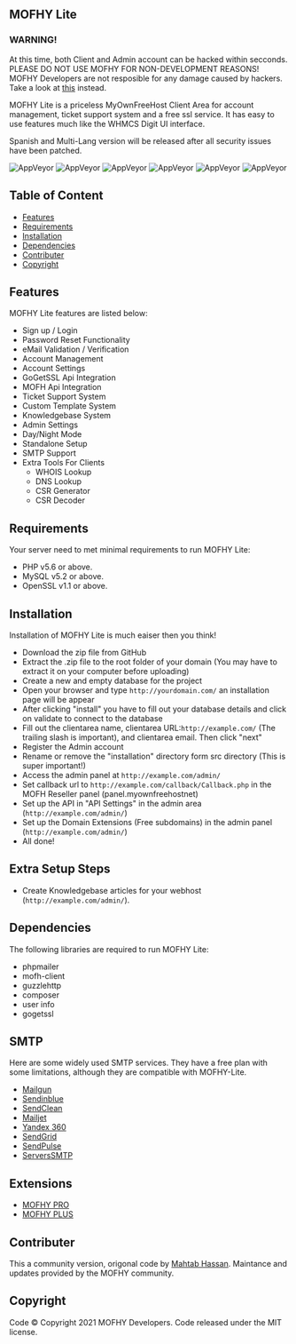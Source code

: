 ## MOFHY Lite

### WARNING!
At this time, both Client and Admin account can be hacked within secconds. PLEASE DO NOT USE MOFHY FOR NON-DEVELOPMENT REASONS! MOFHY Developers are not resposible for any damage caused by hackers. Take a look at [this](https://github.com/mahtab2003/Xera) instead.

MOFHY Lite is a priceless MyOwnFreeHost Client Area for account management, ticket support system and a free ssl service. It has easy to use features much like the WHMCS Digit UI interface. 

Spanish and Multi-Lang version will be released after all security issues have been patched.

![AppVeyor](https://img.shields.io/badge/Licence-MIT-lightgrey)
![AppVeyor](https://img.shields.io/badge/Version-v1.0.5-lightgrey)
![AppVeyor](https://img.shields.io/badge/Build-passed-lightgreen)
![AppVeyor](https://img.shields.io/badge/Dependencies-php-lightgrey)
![AppVeyor](https://img.shields.io/badge/Dependencies-mysql-lightgrey)
![AppVeyor](https://img.shields.io/badge/Interface-Digit-lightgrey)

## Table of Content 
- [Features](#features)
- [Requirements](#requirements) 
- [Installation](#installation)
- [Dependencies](#dependencies)
- [Contributer](#contributer)
- [Copyright](#copyright)

## Features
MOFHY Lite features are listed below:
- Sign up / Login 
- Password Reset Functionality
- eMail Validation / Verification 
- Account Management 
- Account Settings 
- GoGetSSL Api Integration 
- MOFH Api Integration 
- Ticket Support System 
- Custom Template System 
- Knowledgebase System
- Admin Settings
- Day/Night Mode
- Standalone Setup 
- SMTP Support 
- Extra Tools For Clients
  - WHOIS Lookup
  - DNS Lookup
  - CSR Generator
  - CSR Decoder

## Requirements
Your server need to met minimal requirements to run MOFHY Lite:
- PHP v5.6 or above.
- MySQL v5.2 or above.
- OpenSSL v1.1 or above. 

## Installation 
Installation of MOFHY Lite is much eaiser then you think!
- Download the zip file from GitHub
- Extract the .zip file to the root folder of your domain (You may have to extract it on your computer before uploading)
- Create a new and empty database for the project
- Open your browser and type ```http://yourdomain.com/``` an installation page will be appear
- After clicking "install" you have to fill out your database details and click on validate to connect to the database 
- Fill out the clientarea name, clientarea URL:```http://example.com/``` (The trailing slash is important), and clientarea email. Then click "next"
- Register the Admin account
- Rename or remove the "installation" directory form src directory (This is super important!)
- Access the admin panel at ```http://example.com/admin/``` 
- Set callback url to ```http://example.com/callback/Callback.php``` in the MOFH Reseller panel (panel.myownfreehostnet)
- Set up the API in "API Settings" in the admin area (```http://example.com/admin/```)
- Set up the Domain Extensions (Free subdomains) in the admin panel (```http://example.com/admin/```)
- All done! 

## Extra Setup Steps
- Create Knowledgebase articles for your webhost (```http://example.com/admin/```).

## Dependencies
The following libraries are required to run MOFHY Lite:
- phpmailer
- mofh-client
- guzzlehttp
- composer
- user info
- gogetssl

## SMTP
Here are some widely used SMTP services. They have a free plan with some limitations, although they are compatible with MOFHY-Lite.
- [Mailgun](https://www.mailgun.com/)
- [Sendinblue](https://sendinblue.com/)
- [SendClean](https://sendclean.com/)
- [Mailjet](https://mailjet.com/)
- [Yandex 360](https://360.yandex.com)
- [SendGrid](https://sendgrid.com/free/)
- [SendPulse](https://sendpulse.com/features/smtp)
- [ServersSMTP](https://serversmtp.com/get-free-emails/)

## Extensions
- [MOFHY PRO](https://getmofhy.eu.org)
- [MOFHY PLUS](https://mofhyplus.rf.gd)

## Contributer
This a community version, origonal code by [Mahtab Hassan](https://github.com/mahtab2003). 
Maintance and updates provided by the MOFHY community.

## Copyright
Code ©️ Copyright 2021 MOFHY Developers. Code released under the MIT license.
